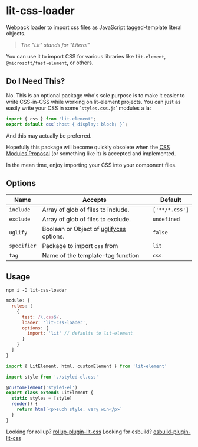 # lit-css-loader

Webpack loader to import css files as JavaScript tagged-template literal objects.

> _The "Lit" stands for "Literal"_

You can use it to import CSS for various libraries like `lit-element`, `@microsoft/fast-element`, or others.

## Do I Need This?

No. This is an optional package who's sole purpose is to make it easier to write CSS-in-CSS while working on lit-element projects. You can just as easily write your CSS in some '`styles.css.js`' modules a la:

```js
import { css } from 'lit-element';
export default css`:host { display: block; }`;
```

And this may actually be preferred.

Hopefully this package will become quickly obsolete when the [CSS Modules Proposal](https://github.com/w3c/webcomponents/issues/759) (or something like it) is accepted and implemented.

In the mean time, enjoy importing your CSS into your component files.

## Options

|Name|Accepts|Default|
|-----|-----|-----|
|`include`|Array of glob of files to include.|`['**/*.css']`|
|`exclude`|Array of glob of files to exclude. |`undefined`|
|`uglify`|Boolean or Object of [uglifycss](https://www.npmjs.com/package/uglifycss#api) options.|`false`|
|`specifier`|Package to import `css` from|`lit`|
|`tag`|Name of the template-tag function|`css`|

## Usage

```
npm i -D lit-css-loader
```

```js
module: {
  rules: [
    {
      test: /\.css$/,
      loader: 'lit-css-loader',
      options: {
        import: 'lit' // defaults to lit-element
      }
    }
  ]
}
```

```js
import { LitElement, html, customElement } from 'lit-element'

import style from './styled-el.css'

@customElement('styled-el')
export class extends LitElement {
  static styles = [style]
  render() {
    return html`<p>such style. very win</p>`
  }
}
```

Looking for rollup? [rollup-plugin-lit-css](../rollup-plugin-lit-css)
Looking for esbuild? [esbuild-plugin-lit-css](../esbuild-plugin-lit-css)
